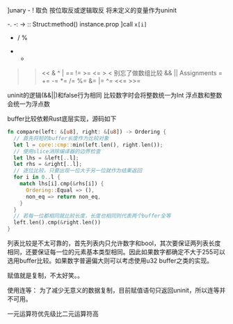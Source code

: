 
]unary - ! 取负 按位取反或逻辑取反 将未定义的变量作为uninit

-. -:
-> ::
Struct:method()
instance.prop
]call
`x[i]`

* / %
+ -
>> <<
&
^
|
== != >= <= > < 别忘了做数组比较
&&
||
Assignments = += -= *= /= %= &= |= ^= <<= >>=

uninit的逻辑(&&||)和false行为相同
比较数字时会将整数统一为Int
浮点数和整数会统一为浮点数

buffer比较依赖Rust底层实现，源码如下
```rust
fn compare(left: &[u8], right: &[u8]) -> Ordering {
  // 首先将短的buffer长度作为比较对象
  let l = core::cmp::min(left.len(), right.len());
  // 使用slice消除编译器的边界检查
  let lhs = &left[..l];
  let rhs = &right[..l];
  // 逐位比较，只要出现一位大于另一位就作为结果返回
  for i in 0..l {
    match lhs[i].cmp(&rhs[i]) {
      Ordering::Equal => (),
      non_eq => return non_eq,
    }
  }
  // 若每一位都相同就比较长度，长度也相同则代表两个buffer全等
  left.len().cmp(&right.len())
}
```

列表比较是不太可靠的，首先列表内只允许数字和bool，其次要保证两列表长度相同，还要保证每一位的元素基本类型相同。因此如果数字都确定不大于255可以选用buffer比较。如果数字普遍偏大则可以考虑使用u32 buffer之类的实现。

赋值就是复制，不太好笑。。

使用连等：
为了减少无意义的数据复制，目前赋值语句只返回uninit，所以连等并不可用。

一元运算符优先级比二元运算符高